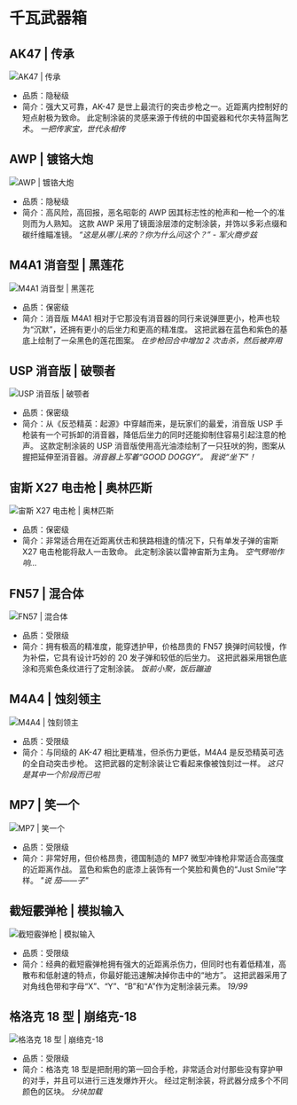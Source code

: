# 千瓦武器箱

## AK47 | 传承

<img alt="AK47 | 传承" class="wpimg" src="https://steamcommunity-a.akamaihd.net/economy/image/-9a81dlWLwJ2UUGcVs_nsVtzdOEdtWwKGZZLQHTxDZ7I56KU0Zwwo4NUX4oFJZEHLbXH5ApeO4YmlhxYQknCRvCo04DEVlxkKgpot7HxfDhh2MzYfi9B6dC3nY60m_7zO6-fzjwHvJEn2OqWotmi3gXt_BVtYD-ncIWcIA85YV-ErwK-ley-18e06oOJlyU3nvbOMA/512fx384f" />

- 品质：<span class="隐秘">隐秘级</span>
- 简介：强大又可靠，AK-47 是世上最流行的突击步枪之一。近距离内控制好的短点射极为致命。 此定制涂装的灵感来源于传统的中国瓷器和代尔夫特蓝陶艺术。 _一把传家宝，世代永相传_

## AWP | 镀铬大炮

<img alt="AWP | 镀铬大炮" class="wpimg" src="https://steamcommunity-a.akamaihd.net/economy/image/-9a81dlWLwJ2UUGcVs_nsVtzdOEdtWwKGZZLQHTxDZ7I56KU0Zwwo4NUX4oFJZEHLbXH5ApeO4YmlhxYQknCRvCo04DEVlxkKgpot621FAZ3w8zcdDBS6c6zkL-HnvD8J_XTxW0Bu5Vy0-iYp9Xx0Vex_UA9aj2iIdPHewM9MljXr1Lqwuvn1Mftot2XnrCoW5Yv/512fx384f" />

- 品质：<span class="隐秘">隐秘级</span>
- 简介：高风险，高回报，恶名昭彰的 AWP 因其标志性的枪声和一枪一个的准则而为人熟知。 这款 AWP 采用了镜面涂层漆的定制涂装，并饰以多彩点缀和碳纤维瞄准镜。 _“这是从哪儿来的？你为什么问这个？” - 军火商步兹_

## M4A1 消音型 | 黑莲花

<img alt="M4A1 消音型 | 黑莲花" class="wpimg" src="https://market.fp.ps.netease.com/file/65c34dd5233eb04cdc46dbf08Ic2ZN2O05" />

- 品质：<span class="保密">保密级</span>
- 简介：消音版 M4A1 相对于它那没有消音器的同行来说弹匣更小，枪声也较为“沉默”，还拥有更小的后坐力和更高的精准度。 这把武器在蓝色和紫色的基底上绘制了一朵黑色的莲花图案。 _在步枪回合中增加 2 次击杀，然后被弃用_

## USP 消音版 | 破颚者

<img alt="USP 消音版 | 破颚者" class="wpimg" src="https://market.fp.ps.netease.com/file/65c34dccb73a13c1ac281b3aUyorVQT505" />

- 品质：<span class="保密">保密级</span>
- 简介：从《反恐精英：起源》中穿越而来，是玩家们的最爱，消音版 USP 手枪装有一个可拆卸的消音器，降低后坐力的同时还能抑制住容易引起注意的枪声。 这款定制涂装的 USP 消音版使用高光油漆绘制了一只狂吠的狗，图案从握把延伸至消音器。_消音器上写着“GOOD DOGGY”。 我说“坐下”！_

## 宙斯 X27 电击枪 | 奥林匹斯

<img alt="宙斯 X27 电击枪 | 奥林匹斯" class="wpimg" src="https://market.fp.ps.netease.com/file/65c34dd65cad325f9f43f11dhYwyjEpx05" />

- 品质：<span class="保密">保密级</span>
- 简介：非常适合用在近距离伏击和狭路相逢的情况下，只有单发子弹的宙斯 X27 电击枪能将敌人一击致命。 此定制涂装以雷神宙斯为主角。 _空气劈啪作响…_

## FN57 | 混合体

<img alt="FN57 | 混合体" class="wpimg" src="https://market.fp.ps.netease.com/file/65c34dce3f9a8ab16ec40593M3UizTMW05" />

- 品质：<span class="受限">受限级</span>
- 简介：拥有极高的精准度，能穿透护甲，价格昂贵的 FN57 换弹时间较慢，作为补偿，它具有设计巧妙的 20 发子弹和较低的后坐力。 这把武器采用银色底涂和亮紫色条纹进行了定制涂装。 _饭前小聚，饭后蹦迪_

## M4A4 | 蚀刻领主

<img alt="M4A4 | 蚀刻领主" class="wpimg" src="https://market.fp.ps.netease.com/file/65c34dc22ccee293b3438fd50eU6SNbi05" />

- 品质：<span class="受限">受限级</span>
- 简介：与同级的 AK-47 相比更精准，但杀伤力更低，M4A4 是反恐精英可选的全自动突击步枪。 这把武器的定制涂装让它看起来像被蚀刻过一样。 _这只是其中一个阶段而已啦_

## MP7 | 笑一个

<img alt="MP7 | 笑一个" class="wpimg" src="https://market.fp.ps.netease.com/file/65c34dce191cb6a57db6fbcaobiwMhlq05" />

- 品质：<span class="受限">受限级</span>
- 简介：非常好用，但价格昂贵，德国制造的 MP7 微型冲锋枪非常适合高强度的近距离作战。 蓝色和紫色的底漆上装饰有一个笑脸和黄色的“Just Smile”字样。 _"说 茄——子"_

## 截短霰弹枪 | 模拟输入

<img alt="截短霰弹枪 | 模拟输入" class="wpimg" src="https://market.fp.ps.netease.com/file/65c34dc751c92b37aad3c27akYPpw0vx05" />

- 品质：<span class="受限">受限级</span>
- 简介：经典的截短霰弹枪拥有强大的近距离杀伤力，但同时也有着低精准，高散布和低射速的特点，你最好能迅速解决掉你击中的“地方”。 这把武器采用了对角线色带和字母“X”、“Y”、“B”和“A”作为定制涂装元素。 _19/99_

## 格洛克 18 型 | 崩络克-18

<img alt="格洛克 18 型 | 崩络克-18" class="wpimg" src="https://market.fp.ps.netease.com/file/65c36675079b68b1360428a1AOPut4Oe05" />

- 品质：<span class="受限">受限级</span>
- 简介：格洛克 18 型是把耐用的第一回合手枪，非常适合对付那些没有穿护甲的对手，并且可以进行三连发爆炸开火。 经过定制涂装，将武器分成多个不同颜色的区块。 _分块加载_

